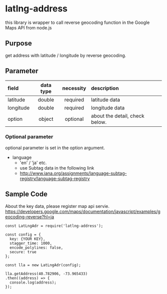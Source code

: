 latlng-address
====

this library is wrapper to call reverse geocoding function in the Google Maps API from node.js

## Purpose
get address with latitude / longitude by reverse geocoding.

## Parameter

field | data type | necessity |  description
:------ | :-----:  | :-----: | :-----
latitude | double | required | latitude data
longitude | double | required | longitude data
option | object | optional | about the detail, check below.

### Optional parameter
optional parameter is set in the option argument.  

* language
    - 'en' / 'ja' etc.
    - use Subtag data in the following link
    - http://www.iana.org/assignments/language-subtag-registry/language-subtag-registry

## Sample Code
About the key data, please register map api servie.  
https://developers.google.com/maps/documentation/javascript/examples/geocoding-reverse?hl=ja


```
const LatLngAdr = require('latlng-address');

const config = {
  key: {YOUR KEY},
  stagger_time: 1000,
  encode_polylines: false,
  secure: true
};

const lla = new LatLngAdr(config);

lla.getAddress(40.782906, -73.965433)
.then((address) => {
  console.log(address);
});
```
